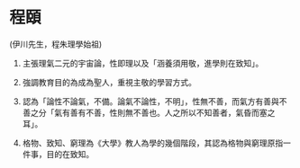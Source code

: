 # 程頤
(伊川先生，程朱理學始祖)

1. 主張理氣二元的宇宙論，性即理以及「涵養須用敬，進學則在致知」。

2. 強調教育目的為成為聖人，重視主敬的學習方式。
3. 認為「論性不論氣，不備。論氣不論性，不明」，性無不善，而氣方有善與不善之分「氣有善有不善，性則無不善也。人之所以不知善者，氣昏而塞之耳」。

4. 格物、致知、窮理為《大學》教人為學的幾個階段，其認為格物與窮理原指一件事，目的在致知。